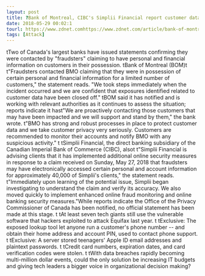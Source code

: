 ```yaml
---
layout: post
title: ?Bank of Montreal, CIBC's Simplii Financial report customer data breaches
date: 2018-05-29 00:02:1
tourl: https://www.zdnet.comhttps://www.zdnet.com/article/bank-of-montreal-cibcs-simplii-financial-confirm-customer-data-breaches/
tags: [Attack]
---
```

 tTwo of Canada's largest banks have issued statements confirming they were contacted by "fraudsters" claiming to have personal and financial information on customers in their possession. tBank of Montreal (BOM)t t"Fraudsters contacted BMO claiming that they were in possession of certain personal and financial information for a limited number of customers," the statement reads. "We took steps immediately when the incident occurred and we are confident that exposures identified related to customer data have been closed off." tBOM said it has notified and is working with relevant authorities as it continues to assess the situation; reports indicate it hast"We are proactively contacting those customers that may have been impacted and we will support and stand by them," the bank wrote. t"BMO has strong and robust processes in place to protect customer data and we take customer privacy very seriously. Customers are recommended to monitor their accounts and notify BMO with any suspicious activity." t tSimplii Financial, the direct banking subsidiary of the Canadian Imperial Bank of Commerce (CIBC), alsot t"Simplii Financial is advising clients that it has implemented additional online security measures in response to a claim received on Sunday, May 27, 2018 that fraudsters may have electronically accessed certain personal and account information for approximately 40,000 of Simplii's clients," the statement reads. t"Immediately upon learning of the potential issue, Simplii began investigating to understand the claim and verify its accuracy. We also moved quickly to implement enhanced online fraud monitoring and online banking security measures."While reports indicate the Office of the Privacy Commissioner of Canada has been notified, no official statement has been made at this stage. t tAt least seven tech giants still use the vulnerable software that hackers exploited to attack Equifax last year. t tExclusive: The exposed lookup tool let anyone run a customer's phone number -- and obtain their home address and account PIN, used to contact phone support. t tExclusive: A server stored teenagers' Apple ID email addresses and plaintext passwords. t tCredit card numbers, expiration dates, and card verification codes were stolen. t tWith data breaches rapidly becoming multi-million dollar events, could the only solution be increasing IT budgets and giving tech leaders a bigger voice in organizational decision making?